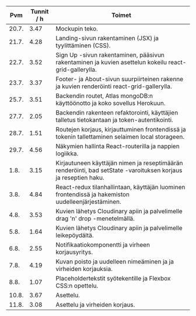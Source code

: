 Pvm | Tunnit / h | Toimet
--- | ---------- | ------
20.7. | 3.47 | Mockupin teko.
21.7. | 4.28 | Landing-sivun rakentaminen (JSX) ja tyylittäminen (CSS).
22.7. | 3.52 | Sign Up -sivun rakentaminen, pääsivun rakentaminen ja kuvien asettelun kokeilu react-grid-gallerylla.
23.7. | 3.37 | Footer- ja About-sivun suurpiirteinen rakenne ja kuvien renderöinti react-grid-gallerylla.
25.7. | 3.51 | Backendin routet, Atlas mongoDB:n käyttöönotto ja koko sovellus Herokuun.
27.7. | 2.05 | Backendin rakenteen refaktorointi, käyttäjien talletus tietokantaan ja token-autentikointi.
28.7. | 1.51 | Routejen korjaus, kirjauttuminen frontendissä ja tokenin tallettaminen selaimen local storageen.
29.7. | 4.56 | Näkymien hallinta React-routerilla ja nappien logiikka.
1.8. | 3.15 | Kirjautuneen käyttäjän nimen ja reseptimäärän renderöinti, bad setState -varoituksen korjaus ja reseptien haku.
3.8. | 4.84 | React-redux tilanhallintaan, käyttäjän luominen frontendissä ja hakemiston uudelleenjärjestäminen.
4.8. | 3.53 | Kuvien lähetys Cloudinary apiin ja palvelimelle drag 'n' drop -menetelmällä.
5.8. | 1.64 | Kuvien lähetys Cloudinary apiin ja palvelimelle leikepöydältä.
6.8. | 2.55 | Notifikaatiokomponentti ja virheen korjausyritys.
7.8. | 4.19 | Kuvan poisto ja uudelleen nimeäminen ja ja virheiden korjauksia.
8.8. | 1.07 | Placeholdertekstit syötekentille ja Flexbox CSS:n opettelu.
10.8. | 3.67 | Asettelu.
11.8. | 3.08 | Asettelu ja virheiden korjaus.